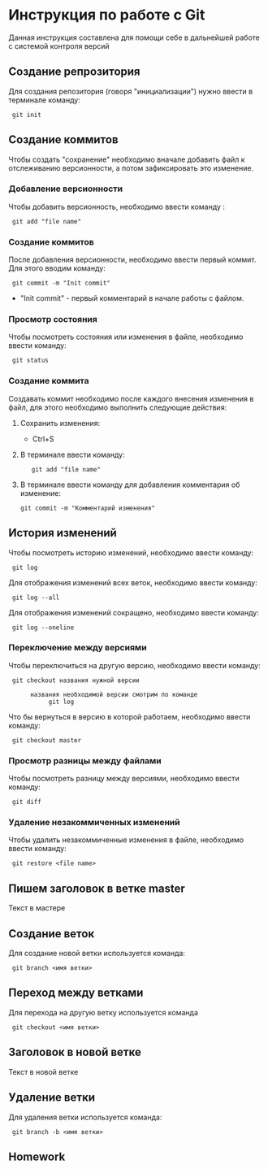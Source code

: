 # Инструкция по работе с Git

Данная инструкция составлена для помощи себе в дальнейшей работе с системой контроля версий

## Создание репрозитория

Для создания репозитория (говоря "инициализации") нужно ввести в терминале команду:

     git init

## Создание коммитов

Чтобы создать "сохранение" необходимо вначале добавить файл к отслеживанию версионности, а потом зафиксировать это изменение.

### Добавление версионности

Чтобы добавить версионность, необходимо ввести команду :

     git add "file name"

### Создание коммитов

После добавления версионности, необходимо ввести первый коммит. Для этого вводим команду:

     git commit -m "Init commit" 
* "Init commit" - первый комментарий в начале работы с файлом.

### Просмотр состояния

Чтобы посмотреть состояния или изменения в файле, необходимо ввести команду:

     git status

### Создание коммита

Создавать коммит необходимо после каждого внесения изменения в файл, для этого необходимо выполнить следующие действия:
1. Сохранить изменения: 
     * Ctrl+S
2. В терминале ввести команду:

          git add "file name"

3. В терминале ввести команду для добавления комментария об изменение:

       git commit -m "Комментарий изменения"

## История изменений

Чтобы посмотреть историю изменений, необходимо ввести команду:

     git log
Для отображения изменений всех веток, необходимо ввести команду:

     git log --all
Для отображения изменений сокращено, необходимо ввести команду:

     git log --oneline

### Переключение между версиями

Чтобы переключиться на другую версию, необходимо ввести команду:

     git checkout названия нужной версии
          
          названия необходимой версии смотрим по команде 
               git log
Что бы вернуться в версию в которой работаем, необходимо ввести команду:

     git checkout master            

### Просмотр разницы между файлами

Чтобы посмотреть разницу между версиями, необходимо ввести команду:

     git diff

### Удаление незакоммиченных изменений

Чтобы удалить незакоммиченные изменения в файле, необходимо ввести команду:

     git restore <file name>

## Пишем заголовок в ветке master

Текст в мастере 
     
## Создание веток

Для создание новой ветки используется команда:

     git branch <имя ветки>

## Переход между ветками

Для перехода на другую ветку используется команда 

     git checkout <имя ветки>

 ## Заголовок в новой ветке

 Текст в новой ветке    

## Удаление ветки 

Для удаления ветки используется команда:

     git branch -b <имя ветки>
     
## Нomework  


